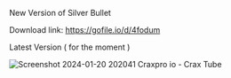 New Version of Silver Bullet 

Download link: https://gofile.io/d/4fodum

Latest Version  ( for the moment )

![Screenshot 2024-01-20 202041  Craxpro io - Crax Tube](https://github.com/impatient13/SilverBullet-1.5.0/assets/105931874/99a0d6dc-7e29-4b14-a742-e1e929e1d5fa)

